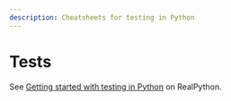 ```yaml
---
description: Cheatsheets for testing in Python
---
```

# Tests


See [Getting started with testing in Python](https://realpython.com/python-testing/) on RealPython.

